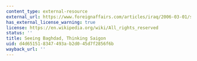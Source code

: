 ```yaml
---
content_type: external-resource
external_url: https://www.foreignaffairs.com/articles/iraq/2006-03-01/seeing-baghdad-thinking-saigon
has_external_license_warning: true
license: https://en.wikipedia.org/wiki/All_rights_reserved
status: ''
title: Seeing Baghdad, Thinking Saigon
uid: d4d65151-8347-493a-b2d0-45d7f2856f6b
wayback_url: ''
---
```

